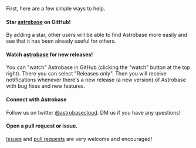 First, here are a few simple ways to help.

#### Star [astrobase](https://github.com/astrobase/astrobase) on GitHub!
By adding a star, other users will be able to find Astrobase more easily and see that it has been already useful for others.

#### Watch [astrobase](https://github.com/astrobase/astrobase) for new releases!
You can "watch" Astrobase in GitHub (clicking the "watch" button at the top right). There you can select "Releases only". Then you will receive notifications whenever there's a new release (a new version) of Astrobase with bug fixes and new features.

#### Connect with Astrobase
Follow us on twitter [@astrobasecloud](https://twitter.com/astrobasecloud). DM us if you have any questions!

#### Open a pull request or issue.

[Issues](https://github.com/astrobase/astrobase/issues/new/choose) and [pull requests](https://github.com/astrobase/astrobase/pulls) are very welcome and encouraged!
